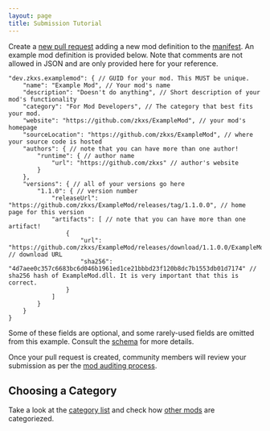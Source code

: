 ```yaml
---
layout: page
title: Submission Tutorial
---
```


Create a [new pull request] adding a new mod definition to the [manifest]. An example mod definition is provided below. Note that comments are not allowed in JSON and are only provided here for your reference.

```json5
"dev.zkxs.examplemod": { // GUID for your mod. This MUST be unique.
    "name": "Example Mod", // Your mod's name
    "description": "Doesn't do anything", // Short description of your mod's functionality
    "category": "For Mod Developers", // The category that best fits your mod.
    "website": "https://github.com/zkxs/ExampleMod", // your mod's homepage
    "sourceLocation": "https://github.com/zkxs/ExampleMod", // where your source code is hosted
    "authors": { // note that you can have more than one author!
        "runtime": { // author name
            "url": "https://github.com/zkxs" // author's website
        }
    },
    "versions": { // all of your versions go here
        "1.1.0": { // version number
            "releaseUrl": "https://github.com/zkxs/ExampleMod/releases/tag/1.1.0.0", // home page for this version
            "artifacts": [ // note that you can have more than one artifact!
                {
                    "url": "https://github.com/zkxs/ExampleMod/releases/download/1.1.0.0/ExampleMod.dll", // download URL
                    "sha256": "4d7aee0c357c6683bc6d046b1961ed1ce21bbbd23f120b8dc7b1553db01d7174" // sha256 hash of ExampleMod.dll. It is very important that this is correct.
                }
            ]
        }
    }
}
```

Some of these fields are optional, and some rarely-used fields are omitted from this example. Consult the [schema] for more details.

Once your pull request is created, community members will review your submission as per the [mod auditing process].

## Choosing a Category

Take a look at the [category list][categories] and check how [other mods][mod list] are categoriezed.

<!-- Links -->
[categories]: categories
[manifest]: https://github.com/neos-modding-group/neos-mod-manifest/blob/master/manifest.json
[mod auditing process]: auditing-process
[mod list]: ../
[mod submission guidelines]: mod-guidelines
[new pull request]: https://github.com/neos-modding-group/neos-mod-manifest/compare
[schema]: schema
